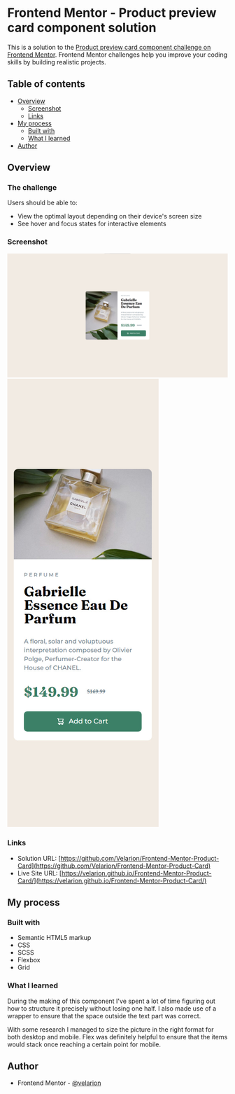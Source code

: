 # Frontend Mentor - Product preview card component solution

This is a solution to the [Product preview card component challenge on Frontend Mentor](https://www.frontendmentor.io/challenges/product-preview-card-component-GO7UmttRfa). Frontend Mentor challenges help you improve your coding skills by building realistic projects.

## Table of contents

- [Overview](#overview)
  - [Screenshot](#screenshot)
  - [Links](#links)
- [My process](#my-process)
  - [Built with](#built-with)
  - [What I learned](#what-i-learned)
- [Author](#author)

## Overview

### The challenge

Users should be able to:

- View the optimal layout depending on their device's screen size
- See hover and focus states for interactive elements

### Screenshot

![](screenshots/desktop.jpg)
![](screenshots/mobile.jpg)

### Links

- Solution URL: [https://github.com/Velarion/Frontend-Mentor-Product-Card](https://github.com/Velarion/Frontend-Mentor-Product-Card)
- Live Site URL: [https://velarion.github.io/Frontend-Mentor-Product-Card/](https://velarion.github.io/Frontend-Mentor-Product-Card/)

## My process

### Built with

- Semantic HTML5 markup
- CSS
- SCSS
- Flexbox
- Grid

### What I learned

During the making of this component I've spent a lot of time figuring
out how to structure it precisely without losing one half. I also
made use of a wrapper to ensure that the space outside the text part
was correct.

With some research I managed to size the picture in the right format
for both desktop and mobile. Flex was definitely helpful to ensure
that the items would stack once reaching a certain point for mobile.

## Author

- Frontend Mentor - [@velarion](https://www.frontendmentor.io/profile/velarion)
